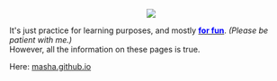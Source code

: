<p align="center" style="text-align: center;"><a href="https://masha.github.io" target="blank"><img src="https://github.com/masha/masha/blob/main/readme_Img.PNG?raw=true" /></a></p>

<p>It's just practice for learning purposes, and mostly <u><span style="color:blue;"><strong>for fun</strong></span></u>. <i>(Please be patient with me.)</i><br/>
However, all the information on these pages is true. </p>

Here: <a href="https://masha.github.io" target="blank">masha.github.io</a>
